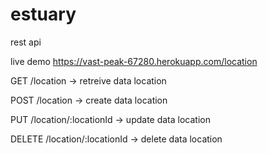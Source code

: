 # estuary
rest api

live demo https://vast-peak-67280.herokuapp.com/location

GET /location 			-> retreive data location

POST /location 			-> create data location

PUT /location/:locationId 	-> update data location

DELETE /location/:locationId 	-> delete data location
